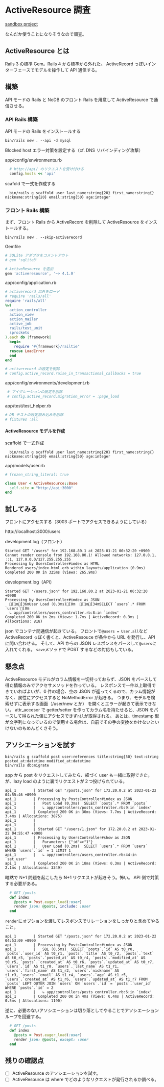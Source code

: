# ActiveResource 調査

[sandbox project](https://github.com/chee-se/rails7-api-rails4-front)

なんだか使うことになりそうなので調査。

## ActiveResource とは

Rails 3 の標準 Gem。Rails 4 から標準から外れた。
ActiveRecord っぽいインターフェースでモデルを操作して API 通信する。

## 構築

API モードの Rails と NoDB のフロント Rails を用意して ActiveResource で通信させる。

### API Rails 構築

API モードの Rails をインストールする

```shell
bin/rails new . --api -d mysql
```

Blocked host エラー対策を設定する（cf. DNS リバインディング攻撃）

app/config/environments.rb

```ruby
  # http://api/ のリクエストを受け付ける
  config.hosts << 'api'
```

scafold で一式を作成する

```shell
  bin/rails g scaffold user last_name:string{20} first_name:string{} nickname:string{20} email:string{50} age:integer
```

### フロント Rails 構築

まず、フロント Rails から ActiveRecord を削除して ActiveResource をインストールする。

```shell
bin/rails new . --skip-activerecord
```

Gemfile

```ruby
# SQLite アダプタをコメントアウト
# gem 'sqlite3'

# ActiveResource を追加
gem 'activeresource', '~> 4.1.0'
```

app/config/application.rb

```ruby
# activerecord 以外をロード
# require 'rails/all'
require 'rails/all'
%w(
  action_controller
  action_view
  action_mailer
  active_job
  rails/test_unit
  sprockets
).each do |framework|
  begin
    require "#{framework}/railtie"
  rescue LoadError
  end
end

# activerecord の設定を削除
# config.active_record.raise_in_transactional_callbacks = true
```

app/config/environments/development.rb

```ruby
 # マイグレーションの設定を削除
 # config.active_record.migration_error = :page_load
```

app/test/test_helper.rb

```ruby
# DB テストの設定読み込みを削除
# fixtures :all
```

#### ActiveResource モデルを作成

scaffold で一式作成

```shell
  bin/rails g scaffold user last_name:string{20} first_name:string{} nickname:string{20} email:string{50} age:integer
```

app/models/user.rb

```ruby
# frozen_string_literal: true

class User < ActiveResource::Base
  self.site = "http://api:3000"
end
```

## 試してみる

フロントにアクセスする（3003 ポートでアクセスできるようにしている）

http://localhost:3000/users

development.log（フロント）

```log
Started GET "/users" for 192.168.80.1 at 2023-01-21 00:32:20 +0900
Cannot render console from 192.168.80.1! Allowed networks: 127.0.0.1, ::1, 127.0.0.0/127.255.255.255
Processing by UsersController#index as HTML
Rendered users/index.html.erb within layouts/application (0.9ms)
Completed 200 OK in 325ms (Views: 265.9ms)
```

development.log（API）

```
Started GET "/users.json" for 192.168.80.2 at 2023-01-21 00:32:20 +0900
Processing by UsersController#index as JSON
  [1m[36mUser Load (0.3ms)[0m  [1m[34mSELECT `users`.* FROM `users`[0m
  ↳ app/controllers/users_controller.rb:8:in `index'
Completed 200 OK in 2ms (Views: 1.7ms | ActiveRecord: 0.3ms | Allocations: 818)
```

json でコンテナ間通信が起きている。
フロントで`@users = User.all`など ActiveRecord っぽく書くと、ActiveResouce が条件から URL を発行し、API に問い合わせる。
そして、API からの JSON レスポンスをパースして`@users`に入れてくれる。
`save`メソッドで POST するなどの対応もしている。

## 懸念点

ActiveResource モデルがカラム情報を一切持っておらず、JSON をパースして得た情報のみでアクセサメソッドを作っている。
レスポンスで一件以上取得できていればよいが、0 件の場合、空の JSON が返ってくるので、カラム情報がなく、属性にアクセスすると NoMethodError が起きる。
つまり、モデルを検索せずに表示する画面（/user/new とか） を開くとエラーが起きて表示できない。
attr_accesor で getter/setter を作ってカラム名を持たせると、JSON をパースして得られた値にアクセスできず`nil`が取得される。
あとは、timestamp 型が文字列になっているので使用する場合は、自前でその手の変換をかけないといけないのもめんどくさそう。

## アソシエーションを試す

```shell
bin/rails g scaffold post user:references title:string{50} text:string posted_at:datetime modified_at:datetime
bin/rails db:migrate
```

app から post をリクエストしてみたら、紐づく user も一緒に取得できた。が、lazy load のように裏でリクエストが２つ投げられている。

```log
api_1        | Started GET "/posts.json" for 172.20.0.2 at 2023-01-22 04:55:46 +0900
api_1        | Processing by PostsController#index as JSON
api_1        |   Post Load (0.3ms)  SELECT `posts`.* FROM `posts`
api_1        |   ↳ app/controllers/posts_controller.rb:9:in `index'
api_1        | Completed 200 OK in 30ms (Views: 7.7ms | ActiveRecord: 3.4ms | Allocations: 3875)
api_1        |
api_1        |
api_1        | Started GET "/users/1.json" for 172.20.0.2 at 2023-01-22 04:55:47 +0900
api_1        | Processing by UsersController#show as JSON
api_1        |   Parameters: {"id"=>"1"}
api_1        |   User Load (0.2ms)  SELECT `users`.* FROM `users` WHERE `users`.`id` = 1 LIMIT 1
api_1        |   ↳ app/controllers/users_controller.rb:44:in `set_user'
api_1        | Completed 200 OK in 18ms (Views: 0.3ms | ActiveRecord: 2.1ms | Allocations: 3349)
```

暗黙で N+1 問題を起こしたら N+1 リクエストが起きそう。怖い。
API 側で対策する必要がある。

```ruby
  # GET /posts
  def index
    @posts = Post.eager_load(:user)
    render json: @posts, include: :user
  end
```

`render`にオプションを渡してレスポンスでリレーションをしっかりと含めてやること。

```log
api_1        | Started GET "/posts.json" for 172.20.0.2 at 2023-01-22 04:53:09 +0900
api_1        | Processing by PostsController#index as JSON
api_1        |   SQL (0.5ms)  SELECT `posts`.`id` AS t0_r0, `posts`.`user_id` AS t0_r1, `posts`.`title` AS t0_r2, `posts`.`text` AS t0_r3, `posts`.`posted_at` AS t0_r4, `posts`.`modified_at` AS t0_r5, `posts`.`created_at` AS t0_r6, `posts`.`updated_at` AS t0_r7, `users`.`id` AS t1_r0, `users`.`last_name` AS t1_r1, `users`.`first_name` AS t1_r2, `users`.`nickname` AS
t1_r3, `users`.`email` AS t1_r4, `users`.`age` AS t1_r5, `users`.`created_at` AS t1_r6, `users`.`updated_at` AS t1_r7 FROM
`posts` LEFT OUTER JOIN `users` ON `users`.`id` = `posts`.`user_id` WHERE `posts`.`id` = 2
api_1        |   ↳ app/controllers/posts_controller.rb:6:in `index'
api_1        | Completed 200 OK in 4ms (Views: 0.4ms | ActiveRecord: 0.5ms | Allocations: 1190)
```

逆に、必要のないアソシエーションは切り落としてやることでアソシエーションループを回避する。

```ruby
  # GET /posts
  def index
    @posts = Post.eager_load(:user)
    render json: @posts, except: :user
  end
```

## 残りの確認点

- [ ] ActiveResource のアソシエーションを試す。
- [ ] ActiveResource は where でどのようなリクエストが発行されるか調べる。
